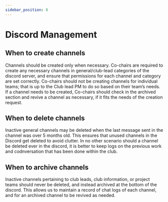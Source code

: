 ```yaml
---
sidebar_position: 8
---
```


# Discord Management

## When to create channels
Channels should be created only when necessary. Co-chairs are required to create any necessary channels in general/club-lead categories of the discord server, and ensure that permissions for each channel and category are set correctly. Co-chairs should not be creating channels for individual teams; that is up to the Club lead PM to do so based on their team’s needs. If a channel needs to be created, Co-chairs should check in the archived section and revive a channel as necessary, if it fits the needs of the creation request.

## When to delete channels
Inactive general channels may be deleted when the last message sent in the channel was over 5 months old. This ensures that unused channels in the Discord get deleted to avoid clutter. In no other scenario should a channel be deleted ever in the discord, it is better to keep logs on the previous work and codnversation that has been done within the club.

## When to archive channels
Inactive channels pertaining to club leads, club information, or project teams should never be deleted, and instead archived at the bottom of the discord. This allows us to maintain a record of chat logs of each channel, and for an archived channel to be revived as needed.